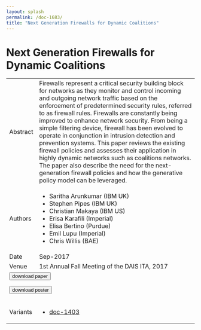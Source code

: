 ```yaml
---
layout: splash
permalink: /doc-1683/
title: "Next Generation Firewalls for Dynamic Coalitions"
---
```


# Next Generation Firewalls for Dynamic Coalitions

<table>
    <tbody>
    <tr>
        <td>Abstract</td>
        <td>Firewalls represent a critical security building block for networks as they monitor and control incoming and outgoing network traffic based on the enforcement of predetermined security rules, referred to as firewall rules. Firewalls are constantly being improved to enhance network security. From being a simple filtering device, firewall has been evolved to operate in conjunction in intrusion detection and prevention systems. This paper reviews the existing firewall policies and assesses their application in highly dynamic networks such as coalitions networks. The paper also describe the need for the next-generation firewall policies and how the generative policy model can be leveraged.</td>
    </tr>
    <tr>
        <td>Authors</td>
        <td>
            <ul>
                <li>Saritha Arunkumar (IBM UK)</li>
                <li>Stephen Pipes (IBM UK)</li>
                <li>Christian Makaya (IBM US)</li>
                <li>Erisa Karafili (Imperial)</li>
                <li>Elisa Bertino (Purdue)</li>
                <li>Emil Lupu (Imperial)</li>
                <li>Chris Willis (BAE)</li>
            </ul>
        </td>
    </tr>
    <tr>
        <td>Date</td>
        <td>Sep-2017</td>
    </tr>
    <tr>
        <td>Venue</td>
        <td>1st Annual Fall Meeting of the DAIS ITA, 2017</td>
    </tr>
        <tr>
            <td colspan="2">
                <form method="get" action="https://dais-ita.org/sites/default/files/S_004-paper.pdf">
                    <button type="submit">download paper</button>
                </form>
                <form method="get" action="https://dais-ita.org/sites/default/files/S_004-poster.pdf">
                    <button type="submit">download poster</button>
                </form>
            </td>
        </tr>
        <tr>
            <td>Variants</td>
            <td>
                <ul>
                    <li><a href="${varId}">doc-1403</a></li>
                </ul>
            </td>
        </tr>
    </tbody>
</table>
